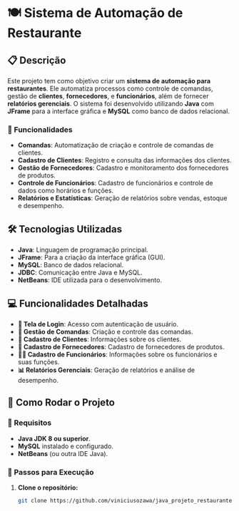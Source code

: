 # 🍽️ Sistema de Automação de Restaurante

## 📋 Descrição

Este projeto tem como objetivo criar um **sistema de automação para restaurantes**. Ele automatiza processos como controle de comandas, gestão de **clientes**, **fornecedores**, e **funcionários**, além de fornecer **relatórios gerenciais**. O sistema foi desenvolvido utilizando **Java** com **JFrame** para a interface gráfica e **MySQL** como banco de dados relacional.

### 🚀 Funcionalidades

- **Comandas**: Automatização de criação e controle de comandas de clientes.
- **Cadastro de Clientes**: Registro e consulta das informações dos clientes.
- **Gestão de Fornecedores**: Cadastro e monitoramento dos fornecedores de produtos.
- **Controle de Funcionários**: Cadastro de funcionários e controle de dados como horários e funções.
- **Relatórios e Estatísticas**: Geração de relatórios sobre vendas, estoque e desempenho.

## 🛠️ Tecnologias Utilizadas

- **Java**: Linguagem de programação principal.
- **JFrame**: Para a criação da interface gráfica (GUI).
- **MySQL**: Banco de dados relacional.
- **JDBC**: Comunicação entre Java e MySQL.
- **NetBeans**: IDE utilizada para o desenvolvimento.

## 💻 Funcionalidades Detalhadas

- **🔑 Tela de Login**: Acesso com autenticação de usuário.
- **📑 Gestão de Comandas**: Criação e controle das comandas.
- **👥 Cadastro de Clientes**: Informações sobre os clientes.
- **🏢 Cadastro de Fornecedores**: Cadastro de fornecedores de produtos.
- **🧑‍💼 Cadastro de Funcionários**: Informações sobre os funcionários e suas funções.
- **📊 Relatórios Gerenciais**: Geração de relatórios e análise de desempenho.

## 🚀 Como Rodar o Projeto

### 🔧 Requisitos

- **Java JDK 8 ou superior**.
- **MySQL** instalado e configurado.
- **NetBeans** (ou outra IDE Java).

### 📝 Passos para Execução

1. **Clone o repositório:**
   ```bash
   git clone https://github.com/viniciusozawa/java_projeto_restaurante.git
